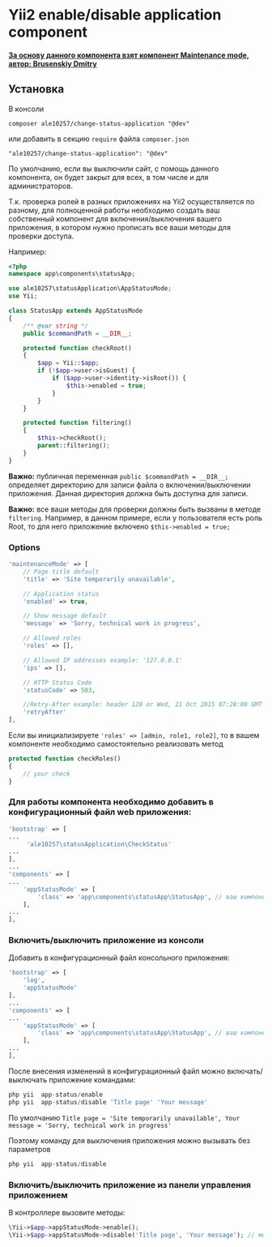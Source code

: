 # Yii2 enable/disable application component

#### [За основу данного компонента взят компонент Maintenance mode, автор: Brusenskiy Dmitry](https://github.com/brussens/yii2-maintenance-mode)

## Установка

В консоли
```
composer ale10257/change-status-application "@dev"
```

или добавить в секцию `require` файла `composer.json`

```
"ale10257/change-status-application": "@dev"
```
По умолчанию, если вы выключили сайт, с помощь данного компонента, он будет закрыт для всех, в том числе и для администраторов. 

Т.к. проверка ролей в разных приложениях на Yii2 осуществляется по разному, для полноценной работы необходимо создать ваш собственный компонент для включения/выключения вашего приложения, в котором нужно прописать все ваши методы для проверки доступа.

Например:

```php
<?php
namespace app\components\statusApp;

use ale10257\statusApplication\AppStatusMode;
use Yii;

class StatusApp extends AppStatusMode
{
    /** @var string */
    public $commandPath = __DIR__;

    protected function checkRoot()
    {
        $app = Yii::$app;
        if (!$app->user->isGuest) {
            if ($app->user->identity->isRoot()) {
                $this->enabled = true;
            }
        }
    }

    protected function filtering()
    {
        $this->checkRoot();
        parent::filtering();
    }
}
```

<b>Важно:</b> публичная переменная `public $commandPath = __DIR__;` определяет директорию для записи файла о включении/выключении приложения. Данная директория должна быть доступна для записи.

<b>Важно:</b> все ваши методы для проверки должны быть вызваны в методе `filtering`. Например, в данном примере, если у пользователя есть роль Root, то для него приложение включено `$this->enabled = true;`

### Options
```php
'maintenanceMode' => [
    // Page title default
    'title' => 'Site temporarily unavailable',

    // Application status
    'enabled' => true,

    // Show message default
    'message' => 'Sorry, technical work in progress',

    // Allowed roles
    'roles' => [],

    // Allowed IP addresses example: '127.0.0.1'
    'ips' => [],

    // HTTP Status Code
    'statusCode' => 503,

    //Retry-After example: header 120 or Wed, 21 Oct 2015 07:28:00 GMT
    'retryAfter'
],
```

Если вы инициализируете `'roles' => [admin, role1, role2]`, то в вашем компоненте необходимо самостоятельно реализовать метод 

```php
protected function checkRoles()
{
    // your check
}
```

### Для работы компонента необходимо добавить в конфигурационный файл web приложения:

```php
'bootstrap' => [
...
     'ale10257\statusApplication\CheckStatus'
...
],
...
'components' => [
...
    'appStatusMode' => [
        'class' => 'app\components\statusApp\StatusApp', // ваш компонент
    ],
...
],
```

### Включить/выключить приложение из консоли

Добавить в конфигурационный файл консольного приложения:

```php
'bootstrap' => [
    'log',
    'appStatusMode'
],
...
'components' => [
...
    'appStatusMode' => [
        'class' => 'app\components\statusApp\StatusApp', // ваш компонент
    ],
...
],
```

После внесения изменений в конфигурационный файл можно включать/выключать приложение командами:

```php
php yii  app-status/enable
php yii  app-status/disable 'Title page' 'Your message'
```

По умолчанию `Title page = 'Site temporarily unavailable', Your message = 'Sorry, technical work in progress'`

Поэтому команду для выключения приложения можно вызывать без параметров

```php
php yii  app-status/disable
```

### Включить/выключить приложение из панели управления приложением

В контроллере вызовите методы:

```php
\Yii->$app->appStatusMode->enable();
\Yii->$app->appStatusMode->disable('Title page', 'Your message'); // можно вызывать без параметров
```